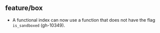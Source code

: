 ## feature/box

* A functional index can now use a function that does not have the flag
  `is_sandboxed` (gh-10349).
